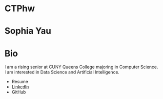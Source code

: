 # CTPhw
# Sophia Yau
# Bio
I am a rising senior at CUNY Queens College majoring in Computer Science. I am interested in Data Science and Artificial Intelligence. 
* Resume
* [LinkedIn](www.linkedin.com/in/sophiayau)
* GitHub
